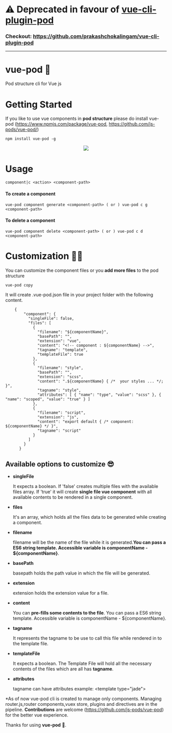 # ⚠️ Deprecated in favour of [vue-cli-plugin-pod](https://www.npmjs.com/package/vue-cli-plugin-pod)

### Checkout: https://github.com/prakashchokalingam/vue-cli-plugin-pod

***
# vue-pod 🤟
Pod structure cli for Vue js


# Getting Started

If you like to use vue components in **pod structure** please do install vue-pod (https://www.npmjs.com/package/vue-pod, https://github.com/js-pods/vue-pod/)

    npm install vue-pod -g

<p align="center">
	<img src="http://i.imgur.com/I0UEDyu.gif">
</p>

# Usage

    component|c <action> <component-path>


#### To create a component

    vue-pod component generate <component-path> ( or ) vue-pod c g <component-path>

#### To delete a component

    vue-pod component delete <component-path> ( or ) vue-pod c d <component-path>


# Customization 🎉🤟


You can customize the component files or you **add more files** to the pod structure

    vue-pod copy

It will create .vue-pod.json file in your project folder with the following content.

		{
            "component": {
              "singleFile": false,
              "files": [
                {
                  "filename": "${componentName}",
                  "basePath": "",
                  "extension": "vue",
                  "content": "<!-- component : ${componentName} -->",
                  "tagname": "template",
                  "templateFile": true
                },
                {
                  "filename": "style",
                  "basePath": "",
                  "extension": "scss",
                  "content": ".${componentName} { /*  your styles ... */; }",
                  "tagname": "style",
                  "attributes": [ { "name": "type", "value": "scss" }, { "name": "scoped", "value": "true" } ]
                },
                {
                  "filename": "script",
                  "extension": "js",
                  "content": "export default { /* component: ${componentName} */ }",
                  "tagname": "script"
                }
              ]
            }
          }

## Available options to customize 😎

* **singleFile**

  It expects a boolean. If 'false' creates multiple files with the available files array. If 'true' it will create **single file vue component** with all available contents to be rendered in a single component.

* **files**

  It's an array, which holds all the files data to be generated while creating a component.

 * **filename**

   filename will be the name of the file while it is generated.**You can pass a ES6 string template. Accessible variable is componentName - ${componentName}**.

 * **basePath**

   basepath holds the path value in which the file will be generated.

 * **extension**

   extension holds the extension value for a file.

 * **content**

   You can **pre-fills some contents to the file**. You can pass a ES6 string template. Accessible variable is componentName -    ${componentName}.

 * **tagname**

   It represents the tagname to be use to call this file while rendered in to the template file.

 * **templateFile**

    It expects a boolean. The Template File will hold all the necessary contents of the files which are all has **tagname**.

 * **attributes**

    tagname can have attributes example: &lt;template type="jade"&gt;


 *As of now vue-pod cli is created to manage only components. Managing router.js,router components,vuex store, plugins and directives are in the pipeline. **Contributions** are welcome (https://github.com/js-pods/vue-pod) for the better vue experience.

 Thanks for using **vue-pod** 🙏.
